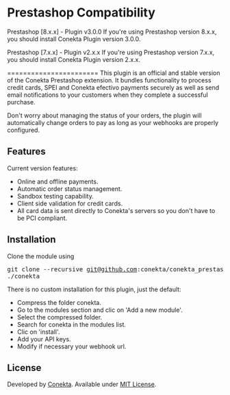 Prestashop Compatibility
=======================
Prestashop [8.x.x] - Plugin v3.0.0
If you're using Prestashop version 8.x.x, you should install Conekta Plugin version 3.0.0.

Prestashop [7.x.x] - Plugin v2.x.x
If you're using Prestashop version 7.x.x, you should install Conekta Plugin version 2.x.x.

=======================
This plugin is an official and stable version of the Conekta Prestashop extension. It bundles functionality to process credit cards, SPEI and Conekta efectivo payments securely as well as send email notifications to your customers when they complete a successful purchase.

Don't worry about managing the status of your orders, the plugin will automatically change orders to pay as long as your webhooks are properly configured.

Features
--------
Current version features:

*   Online and offline payments.
*   Automatic order status management.
*   Sandbox testing capability.
*   Client side validation for credit cards.
*   All card data is sent directly to Conekta's servers so you don't have to be PCI compliant.

Installation
-----------

  Clone the module using <pre>git clone --recursive git@github.com:conekta/conekta_prestashop.git ./conekta</pre>

There is no custom installation for this plugin, just the default:

*   Compress the folder conekta.
*   Go to the modules section and clic on 'Add a new module'.
*   Select the compressed folder.
*   Search for conekta in the modules list.
*   Clic on 'install'.
*   Add your API keys.
*   Modify if necessary your webhook url.

License
-------
Developed by [Conekta](https://www.conekta.io). Available under [MIT License](LICENSE).
